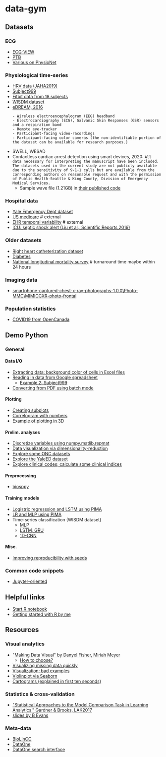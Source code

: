 

# data-gym #

## Datasets ##

### ECG ###
- [ECG-ViEW](demo/ECG_ViEW.ipynb)
- [PTB](demo/PTB.ipynb)
- [Various on PhysioNet](https://physionet.org/content/?topic=atrial)

### Physiological time-series ###

- [HRV data (JAHA2019)](demo/JAHA2019_HRV_n28.py)
- [Subject999](demo/Prophet_Subject999.ipynb)
- [Fitbit data from 18 subjects](demo/Fitbit.ipynb)
- [WISDM dataset](demo/WISDM.ipynb)
- [eDREAM, 2016](http://www.dsp.utoronto.ca/projects/eDREAM/)
  ``` 
  - Wireless electroencephalogram (EEG) headband
  - Electrocardiography (ECG), Galvanic Skin Responses (GSR) sensors and a respiration band
  - Remote eye-tracker
  - Participant-facing video-racordings
  - Participant-facing color cameras (the non-identifiable portion of the dataset can be available for research purposes.)
  ```
- SWELL, WESAD
- Contactless cardiac arrest detection using smart devices, 2020:
  ```All data necessary for interpreting the manuscript have been included. The datasets used in the current study are not publicly available due to the sensitivity of 9-1-1 calls but are available from the corresponding authors on reasonable request and with the permission of Public Health-Seattle & King County, Division of Emergency Medical Services.```
  - Sample wave file (1.21GB) in [their published code](https://cardiacalert.cs.washington.edu/)


### Hospital data ###

- [Yale Emergency Dept dataset](YaleEDdemo.ipynb)
- [US medicare](https://data.medicare.gov/data/hospital-compare)  # external
- [EHR temporal variability](https://github.com/hms-dbmi/EHRtemporalVariability)  # external
- [ICU: septic shock alert (Liu et al., Scientific Reports 2019)](https://github.com/instigatorofawe/shockalert-documented)

### Older datasets ###
- [Right heart catheterization dataset](http://biostat.mc.vanderbilt.edu/wiki/pub/Main/DataSets/rhc.html)
- [Diabetes](demo/LR_vs_LSTM_on_PIMA_without_skin.ipynb)
- [National longitudinal mortality survey](https://www.census.gov/topics/research/nlms.Project_Overview.html) # turnaround time maybe within 24 hours

### Imaging data ###
- [smartphone-captured-chest-x-ray-photographs-1.0.0\Photo-MMC\MIMICCXR-photo-frontal]()

### Population statistics ###
- [COVID19 from OpenCanada](datasets/OpenCanada_COVID19.ipynb)






## Demo Python ##

### General ###

#### Data I/O ####

- [Extracting data: background color of cells in Excel files](demo/parsing_excel.md)
- [Reading in data from Google spreadsheet](demo/gsheet_demo.ipynb)
  - [Example 2: Subject999](demo/Prophet_Subject999.ipynb)
- [Converting from PDF using batch mode](misc/pdf.md)

#### Plotting ####  
- [Creating subplots](demo/subplots.ipynb)
- [Correlogram with numbers](demo/correlogram_in_python.ipynb)
- [Example of plotting in 3D](demo/WISDM_LSTM.ipynb)

#### Prelim. analyses ####  

- [Discretize variables using numpy.matlib.repmat](demo/discretize.ipynb)
- [Data visualization via dimensionality-reduction](demo/dimRedux.ipynb)
- [Explore some ONC datasets](demo/data_playground.ipynb)
- [Explore the YaleED dataset](YaleEDdemo.ipynb)
- [Explore clinical codes; calculate some clinical indices](demo/clinical_codes.ipynb)

#### Preprocessing ####

- [biosppy](demo/biosppy.ipynb) 

#### Training models ####
- [Logistric regresssion and LSTM using PIMA](demo/LR_vs_LSTM_on_PIMA_without_skin.ipynb)
- [LR and MLP using PIMA](demo/LR_vs_LSTM_vs_MLP_on_PIMA.ipynb)
- Time-series classification (WISDM dataset)
    - [MLP](demo/WISDM.ipynb)
    - [LSTM, GRU](WISDM_lstm.ipynb)
    - [1D-CNN](WISDM_1dcnn.ipynb)

#### Misc. ####

- [Improving reproducibility with seeds](demo/random_seeding.md)

### Common code snippets ###

- [Jupyter-oriented](misc/code_snippets.md)


## Helpful links ##

- [Start R notebook](https://colab.research.google.com/notebook#create=true&language=r)
- [Getting started with R by me](demo/R_get_started.ipynb)

## Resources ##

### Visual analytics ###

- ["Making Data Visual" by Danyel Fisher, Miriah Meyer](https://makingdatavisual.github.io/)
   - [How to choose?](https://makingdatavisual.github.io/figurelist.html)
- [Visualizing missing data quickly](https://github.com/ResidentMario/missingno)
- [Visualization: bad examples](https://viz.wtf/)
- [Violinplot via Seaborn](http://seaborn.pydata.org/examples/wide_form_violinplot.html)
- [Cartograms (explained in first ten seconds)](https://www.youtube.com/watch?v=q76QLy9Dqs0&feature=youtu.be)

### Statistics & cross-validation ###

- ["Statistical Approaches to the Model Comparison Task in Learning Analytics," Gardner & Brooks, LAK2017](http://ceur-ws.org/Vol-1915/paper2.pdf)
- [slides by B Evans](https://ecs.wgtn.ac.nz/foswiki/pub/Groups/ECRG/StatsGuide/Significance%20Testing%20for%20Classification.pdf)

### Meta-data ###

- [BioLinCC](https://biolincc.nhlbi.nih.gov/studies/?s=rank&not_initial=Yes&q=acute+care+&d=name&d=acronym&d=available_resources&d=period&page_size=500&so=name&so=acronym&so=available_resources&so=period)
- [DataOne](https://www.dataone.org/investigator-toolkit)
- [DataOne search interface ](https://search.dataone.org/data)



                     

